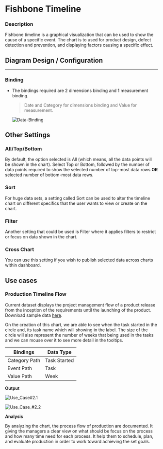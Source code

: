 # Fishbone Timeline
### Description

Fishbone timeline is a graphical visualization that can be used to show the cause of a specific event. The chart is to used for product design, defect detection and prevention, and displaying factors causing a specific effect.

## Diagram Design / Configuration
---
### Binding
- The bindings required are 2 dimensions binding and 1 measurement binding.
	>Date and Category for dimensions binding and Value for measurement.
	
	![Data-Binding](./image/fishbone-timeline/Data-Binding.PNG)
    
## Other Settings

### All/Top/Bottom

By default, the option selected is All (which means, all the data points will be shown in the chart). Select Top or Bottom, followed by the number of data points required to show the selected number of top-most data rows **OR** selected number of bottom-most data rows.

### Sort

For huge data sets, a setting called Sort can be used to alter the timeline chart on different specifics that the user wants to view or create on the chart.

### Filter

Another setting that could be used is Filter where it applies filters to restrict or focus on data shown in the chart.

### Cross Chart
You can use this setting if you wish to publish selected data across charts within dashboard.

## Use cases

### Production Timeline Flow
Current dataset displays the project management flow of a product release from the inception of the requirements until the launching of the product. Download sample data [here](./sample-data/fishbone-timeline/Production_Process.xlsx).

On the creation of this chart, we are able to see when the task started in the circle and, its task name which will showing in the label. The size of the circle will also represent the number of weeks that being used in the tasks and we can mouse over it to see more detail in the tooltips. 

|Bindings |Data Type|
|---|---|
|Category Path|Task Started|
|Event Path|Task|
|Value Path|Week|


**Output**

 ![Use_Case#2.1](./image/fishbone-timeline/use_case_#2.1.PNG)
 
 ![Use_Case_#2.2](./image/fishbone-timeline/use_case_#2.2.PNG)
 
 **Analysis**

By analyzing the chart, the process flow of production are documented. It giving the managers a clear view on what should be focus on the process and how many time need for each process. It help them to schedule, plan, and evaluate production in order to work toward achieving the set goals.
